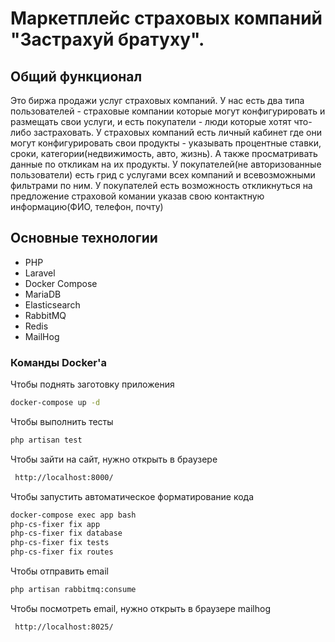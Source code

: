 # Маркетплейс страховых компаний "Застрахуй братуху".

## Общий функционал
Это биржа продажи услуг страховых компаний.
У нас есть два типа пользователей - страховые компании которые могут конфигурировать и размещать свои услуги,
и есть покупатели - люди которые хотят что-либо застраховать.
У страховых компаний есть личный кабинет где они могут конфигурировать свои продукты - указывать процентные ставки, сроки, категории(недвижимость, авто, жизнь).
А также просматривать данные по откликам на их продукты.
У покупателей(не авторизованные пользователи) есть грид с услугами всех компаний и всевозможными фильтрами по ним.
У покупателей есть возможность откликнуться на предложение страховой комании указав свою контактную информацию(ФИО, телефон, почту)


## Основные технологии
* PHP
* Laravel
* Docker Compose
* MariaDB
* Elasticsearch
* RabbitMQ
* Redis
* MailHog


### Команды Docker'а
Чтобы поднять заготовку приложения
```sh
docker-compose up -d
```

Чтобы  выполнить тесты
```sh
php artisan test

```
Чтобы зайти на сайт, нужно открыть в браузере 
```sh
 http://localhost:8000/
```
Чтобы запустить автоматическое форматирование кода
```sh
docker-compose exec app bash
php-cs-fixer fix app
php-cs-fixer fix database
php-cs-fixer fix tests
php-cs-fixer fix routes

```
Чтобы отправить email
```sh
php artisan rabbitmq:consume 
```

Чтобы посмотреть email, нужно открыть в браузере mailhog
```sh
 http://localhost:8025/
```




